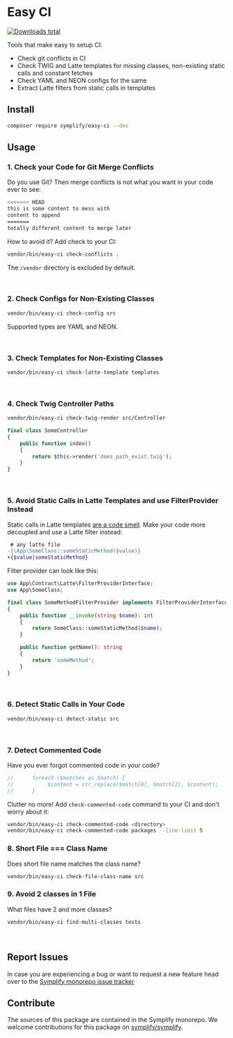 # Easy CI

[![Downloads total](https://img.shields.io/packagist/dt/symplify/easy-ci.svg?style=flat-square)](https://packagist.org/packages/symplify/easy-ci/stats)

Tools that make easy to setup CI.

- Check git conflicts in CI
- Check TWIG and Latte templates for missing classes, non-existing static calls and constant fetches
- Check YAML and NEON configs for the same
- Extract Latte filters from static calls in templates

## Install

```bash
composer require symplify/easy-ci --dev
```

## Usage

### 1. Check your Code for Git Merge Conflicts

Do you use Git? Then merge conflicts is not what you want in your code ever to see:

```bash
<<<<<<< HEAD
this is some content to mess with
content to append
=======
totally different content to merge later
````

How to avoid it? Add check to your CI:

```bash
vendor/bin/easy-ci check-conflicts .
```

The `/vendor` directory is excluded by default.

<br>

### 2. Check Configs for Non-Existing Classes

```bash
vendor/bin/easy-ci check-config src
```

Supported types are YAML and NEON.

<br>

### 3. Check Templates for Non-Existing Classes

```bash
vendor/bin/easy-ci check-latte-template templates
```

<br>

### 4. Check Twig Controller Paths

```bash
vendor/bin/easy-ci check-twig-render src/Controller
```

```php
final class SomeController
{
    public function index()
    {
        return $this->render('does_path_exist.twig');
    }
}
```

<br>

### 5. Avoid Static Calls in Latte Templates and use FilterProvider Instead

Static calls in Latte templates [are a code smell](https://tomasvotruba.com/blog/2020/08/17/how-to-get-rid-of-magic-static-and-chaos-from-latte-filters). Make your code more decoupled and use a Latte filter instead:

```diff
 # any latte file
-{\App\SomeClass::someStaticMethod($value)}
+{$value|someStaticMethod}
```

Filter provider can look like this:

```php
use App\Contract\Latte\FilterProviderInterface;
use App\SomeClass;

final class SomeMethodFilterProvider implements FilterProviderInterface
{
    public function __invoke(string $name): int
    {
        return SomeClass::someStaticMethod($name);
    }

    public function getName(): string
    {
        return 'someMethod';
    }
}
```

<br>

### 6. Detect Static Calls in Your Code

```bash
vendor/bin/easy-ci detect-static src
```

<br>

### 7. Detect Commented Code

Have you ever forgot commented code in your code?

```php
//      foreach ($matches as $match) {
//           $content = str_replace($match[0], $match[2], $content);
//      }
```

Clutter no more! Add `check-commented-code` command to your CI and don't worry about it:

```bash
vendor/bin/easy-ci check-commented-code <directory>
vendor/bin/easy-ci check-commented-code packages --line-limit 5
```

### 8. Short File === Class Name

Does short file name matches the class name?

```bash
vendor/bin/easy-ci check-file-class-name src
```

### 9. Avoid 2 classes in 1 File

What files have 2 and more classes?

```bash
vendor/bin/easy-ci find-multi-classes tests
```

<br>

## Report Issues

In case you are experiencing a bug or want to request a new feature head over to the [Symplify monorepo issue tracker](https://github.com/symplify/symplify/issues)

## Contribute

The sources of this package are contained in the Symplify monorepo. We welcome contributions for this package on [symplify/symplify](https://github.com/symplify/symplify).
